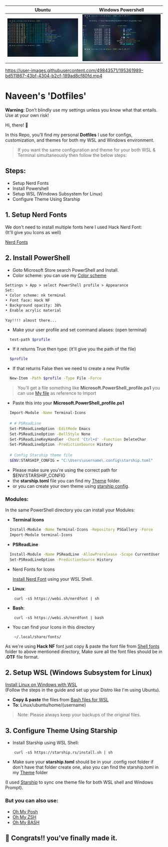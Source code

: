 | Ubuntu            | Windows Powershell                                                |
| ----------------- | ------------------------------------------------------------------ |
| ![ubuntu-shot](https://github.com/Code-kumar/dotfiles/blob/430d1201309202cf058c968570af91b0c460f598/Images/ubuntu-shot.png) | ![PowerShell-shot](https://github.com/Code-kumar/dotfiles/blob/430d1201309202cf058c968570af91b0c460f598/Images/PowerShell-shot.png) |

https://user-images.githubusercontent.com/49843571/195361989-bd511867-43bf-4304-b2cf-189ad8cf80fd.mp4

# Naveen's 'Dotfiles'
**Warning**: Don’t blindly use my settings unless you know what that entails. Use at your own risk!

Hi, there! 👋

In this Repo, you'll find my personal **Dotfiles** I use for configs, customization, and themes for both my WSL and Windows environment.

> If you want the same configuration and theme for your both WSL & Terminal simultaneously then follow the below steps: 


## Steps:

- Setup Nerd Fonts
- Install Powershell 
- Setup WSL (Windows Subsystem for Linux)
- Configure Theme Using Starship


## 1. Setup Nerd Fonts 

We don't need to install multiple fonts here I used Hack Nerd Font: <br />
(It'll give you Icons as well)

[Nerd Fonts](https://www.nerdfonts.com/)

## 2. Install PowerShell 
- Goto Microsoft Store search PowerShell and Install.
- Color scheme: you can use my [Color scheme](https://github.com/Code-kumar/dotfiles/blob/7ed03add54cfbdb832d6230a8a08db2c1fc6ac80/VS%20Code%20ColorScheme/settings.json) 
```
Settings > App > select PowerShell profile > Appearance
Set:
• Color scheme: nk terminal 
• Font face: Hack NF
• Background opacity: 38%
• Enable acrylic material

Yay!!!! almost there...
```
- Make your user profile and set command aliases: (open terminal)

```bash
  test-path $profile
```
- If it returns True then type: (it'll give you the path of the file)
```bash
  $profile
```
- If that returns False then we need to create a new Profile
```bash
  New-Item -Path $profile -Type File -Force
```
> You'll get a file something like **Microsoft.PowerShell_profile.ps1**  you can use [My file](https://github.com/Code-kumar/dotfiles/blob/7ed03add54cfbdb832d6230a8a08db2c1fc6ac80/Powershell%20Profile/Microsoft.PowerShell_profile.ps1) as reference to Import 

-  Paste this into your **Microsoft.PowerShell_profile.ps1**  
```bash
  Import-Module -Name Terminal-Icons

  # # PSReadLine
  Set-PSReadLineOption -EditMode Emacs
  Set-PSReadLineOption -BellStyle None
  Set-PSReadLineKeyHandler -Chord 'Ctrl+d' -Function DeleteChar
  Set-PSReadLineOption -PredictionSource History

  # Config Starship theme file
  $ENV:STARSHIP_CONFIG = "C:\Users\username\.config\starship.toml"
```
- Please make sure you're using the correct path for $ENV:STARSHIP_CONFIG 
- the **starship.toml** file you can find my [Theme](https://github.com/Code-kumar/dotfiles/tree/master/Theme%20file) folder.
- or you can create your own theme using [starship config](https://starship.rs/config/).



### Modules: 
In the same PowerShell directory you can install your Modules:
-  **Terminal Icons**
```bash
  Install-Module -Name Terminal-Icons -Repository PSGallery -Force
  Import-Module terminal-Icons
```
-  **PSReadLine**
```bash
  Install-Module -Name PSReadLine -AllowPrerelease -Scope CurrentUser -Force -SkipPublisherCheck
  Set-PSReadLineOption -PredictionSource History
```
- Nerd Fonts for Icons 

    [Install Nerd Font](https://webinstall.dev/nerdfont/) using your WSL Shell.

- **Linux**: 
```
    curl -sS https://webi.sh/nerdfont | sh
```
- **Bash**: 
```
    curl -sS https://webi.sh/nerdfont | bash
```

- You can find your Icons in this directory 
```
    ~/.local/share/fonts/
```
As we're using **Hack NF** font just copy & paste the font file from [Shell fonts](https://github.com/Code-kumar/dotfiles/tree/master/Shell%20fonts) folder to above mentioned directory, Make sure all the font files should be in **.OTF** file format.
## 2. Setup WSL (Windows Subsystem for Linux) 

[Install Linux on Windows with WSL](https://learn.microsoft.com/en-us/windows/wsl/install)
<br /> (Follow the steps in the guide and set up your Distro like I'm using Ubuntu).

- **Copy & paste** the files from [Bash files for WSL](https://github.com/Code-kumar/dotfiles/tree/master/Bash%20files%20for%20WSL)
- **To**: Linux/ubuntu/home/(username)
> Note: Please always keep your backups of the original files.

## 3. Configure Theme Using Starship

- Install Starship using WSL Shell:
```
    curl -sS https://starship.rs/install.sh | sh
```
- Make sure your **starship.toml** should be in your .config root folder if don't have that folder create one, also you can find the starship.toml in my [Theme](https://github.com/Code-kumar/dotfiles/tree/master/Theme%20file) folder 

(I used [Starship](https://starship.rs/) to sync one theme file for both WSL shell and Windows Prompt).

### But you can also use:

 - [Oh My Posh](https://ohmyposh.dev/)
 - [Oh My ZSH](https://ohmyz.sh/)
 - [Oh My BASH](https://ohmybash.nntoan.com/)

 
## 🥳 Congrats!! you've finally made it.  
